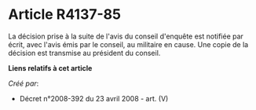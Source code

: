 # Article R4137-85

La décision prise à la suite de l'avis du conseil d'enquête est notifiée par écrit, avec l'avis émis par le conseil, au
militaire en cause. Une copie de la décision est transmise au président du conseil.

**Liens relatifs à cet article**

_Créé par_:

  - Décret n°2008-392 du 23 avril 2008 - art. (V)
